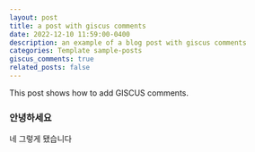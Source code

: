 ```yaml
---
layout: post
title: a post with giscus comments
date: 2022-12-10 11:59:00-0400
description: an example of a blog post with giscus comments
categories: Template sample-posts
giscus_comments: true
related_posts: false
---
```

This post shows how to add GISCUS comments.

<h3>안녕하세요</h3>

네 그렇게 됐습니다